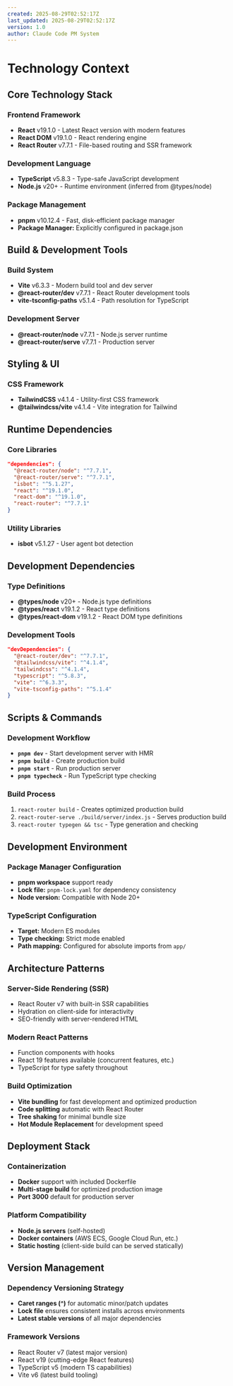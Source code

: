 ```yaml
---
created: 2025-08-29T02:52:17Z
last_updated: 2025-08-29T02:52:17Z
version: 1.0
author: Claude Code PM System
---
```


# Technology Context

## Core Technology Stack

### Frontend Framework
- **React** v19.1.0 - Latest React version with modern features
- **React DOM** v19.1.0 - React rendering engine
- **React Router** v7.7.1 - File-based routing and SSR framework

### Development Language
- **TypeScript** v5.8.3 - Type-safe JavaScript development
- **Node.js** v20+ - Runtime environment (inferred from @types/node)

### Package Management
- **pnpm** v10.12.4 - Fast, disk-efficient package manager
- **Package Manager:** Explicitly configured in package.json

## Build & Development Tools

### Build System
- **Vite** v6.3.3 - Modern build tool and dev server
- **@react-router/dev** v7.7.1 - React Router development tools
- **vite-tsconfig-paths** v5.1.4 - Path resolution for TypeScript

### Development Server
- **@react-router/node** v7.7.1 - Node.js server runtime
- **@react-router/serve** v7.7.1 - Production server

## Styling & UI

### CSS Framework
- **TailwindCSS** v4.1.4 - Utility-first CSS framework
- **@tailwindcss/vite** v4.1.4 - Vite integration for Tailwind

## Runtime Dependencies

### Core Libraries
```json
"dependencies": {
  "@react-router/node": "^7.7.1",
  "@react-router/serve": "^7.7.1", 
  "isbot": "^5.1.27",
  "react": "^19.1.0",
  "react-dom": "^19.1.0",
  "react-router": "^7.7.1"
}
```

### Utility Libraries
- **isbot** v5.1.27 - User agent bot detection

## Development Dependencies

### Type Definitions
- **@types/node** v20+ - Node.js type definitions
- **@types/react** v19.1.2 - React type definitions  
- **@types/react-dom** v19.1.2 - React DOM type definitions

### Development Tools
```json
"devDependencies": {
  "@react-router/dev": "^7.7.1",
  "@tailwindcss/vite": "^4.1.4",
  "tailwindcss": "^4.1.4",
  "typescript": "^5.8.3",
  "vite": "^6.3.3",
  "vite-tsconfig-paths": "^5.1.4"
}
```

## Scripts & Commands

### Development Workflow
- **`pnpm dev`** - Start development server with HMR
- **`pnpm build`** - Create production build
- **`pnpm start`** - Run production server
- **`pnpm typecheck`** - Run TypeScript type checking

### Build Process
1. `react-router build` - Creates optimized production build
2. `react-router-serve ./build/server/index.js` - Serves production build
3. `react-router typegen && tsc` - Type generation and checking

## Development Environment

### Package Manager Configuration
- **pnpm workspace** support ready
- **Lock file:** `pnpm-lock.yaml` for dependency consistency
- **Node version:** Compatible with Node 20+

### TypeScript Configuration
- **Target:** Modern ES modules
- **Type checking:** Strict mode enabled
- **Path mapping:** Configured for absolute imports from `app/`

## Architecture Patterns

### Server-Side Rendering (SSR)
- React Router v7 with built-in SSR capabilities
- Hydration on client-side for interactivity
- SEO-friendly with server-rendered HTML

### Modern React Patterns
- Function components with hooks
- React 19 features available (concurrent features, etc.)
- TypeScript for type safety throughout

### Build Optimization
- **Vite bundling** for fast development and optimized production
- **Code splitting** automatic with React Router
- **Tree shaking** for minimal bundle size
- **Hot Module Replacement** for development speed

## Deployment Stack

### Containerization
- **Docker** support with included Dockerfile
- **Multi-stage build** for optimized production image
- **Port 3000** default for production server

### Platform Compatibility
- **Node.js servers** (self-hosted)
- **Docker containers** (AWS ECS, Google Cloud Run, etc.)
- **Static hosting** (client-side build can be served statically)

## Version Management

### Dependency Versioning Strategy
- **Caret ranges (^)** for automatic minor/patch updates
- **Lock file** ensures consistent installs across environments
- **Latest stable versions** of all major dependencies

### Framework Versions
- React Router v7 (latest major version)
- React v19 (cutting-edge React features)
- TypeScript v5 (modern TS capabilities)
- Vite v6 (latest build tooling)